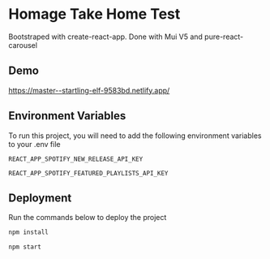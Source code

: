 
# Homage Take Home Test

Bootstraped with create-react-app. Done with Mui V5 and pure-react-carousel


## Demo

https://master--startling-elf-9583bd.netlify.app/

## Environment Variables

To run this project, you will need to add the following environment variables to your .env file

`REACT_APP_SPOTIFY_NEW_RELEASE_API_KEY`

`REACT_APP_SPOTIFY_FEATURED_PLAYLISTS_API_KEY`


## Deployment

Run the commands below to deploy the project
  ```bash
  npm install

  npm start
```


